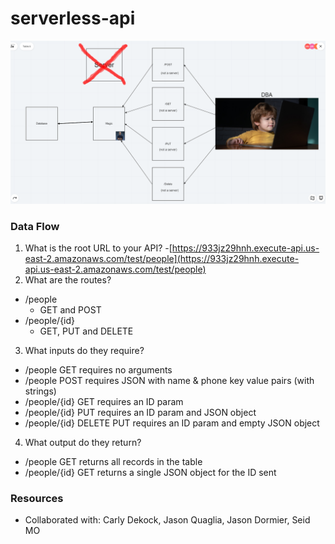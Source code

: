 # serverless-api

![UML](Lab18UML.png)

### Data Flow
1. What is the root URL to your API?
  -[https://933jz29hnh.execute-api.us-east-2.amazonaws.com/test/people](https://933jz29hnh.execute-api.us-east-2.amazonaws.com/test/people)
2. What are the routes?
  - /people
    - GET and POST
  - /people/{id}
    - GET, PUT and DELETE
3. What inputs do they require?
  - /people GET requires no arguments
  - /people POST requires JSON with name & phone key value pairs (with strings)
  - /people/{id} GET requires an ID param
  - /people/{id} PUT requires an ID param and JSON object
  - /people/{id} DELETE PUT requires an ID param and empty JSON object
4. What output do they return?
  - /people GET returns all records in the table
  - /people/{id} GET returns a single JSON object for the ID sent



### Resources
- Collaborated with: Carly Dekock, Jason Quaglia, Jason Dormier, Seid MO